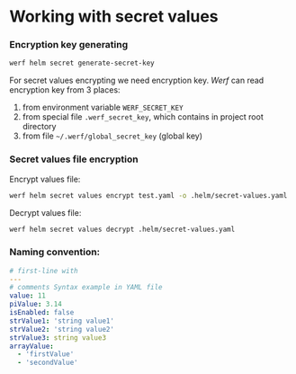 # Working with secret values

### Encryption key generating

```bash
werf helm secret generate-secret-key
```

For secret values encrypting we need encryption key. _Werf_ can read encryption key from 3 places:

1. from environment variable `WERF_SECRET_KEY`
1. from special file `.werf_secret_key`, which contains in project root directory
1. from file `~/.werf/global_secret_key` (global key)

### Secret values file encryption

Encrypt values file:

```bash
werf helm secret values encrypt test.yaml -o .helm/secret-values.yaml
```

Decrypt values file:

```bash
werf helm secret values decrypt .helm/secret-values.yaml
```

### Naming convention:

```yaml
# first-line with
---
# comments Syntax example in YAML file
value: 11
piValue: 3.14
isEnabled: false
strValue1: 'string value1'
strValue2: 'string value2'
strValue3: string value3
arrayValue:
  - 'firstValue'
  - 'secondValue'
```